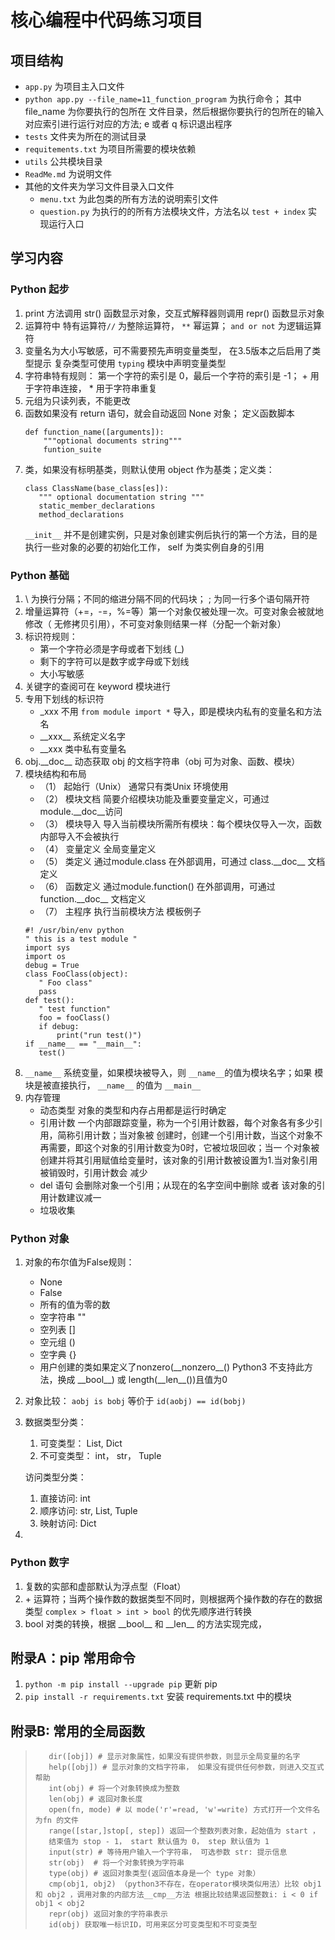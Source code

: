 # 核心编程中代码练习项目

## 项目结构
* `app.py` 为项目主入口文件 
* `python app.py --file_name=11_function_program` 为执行命令； 其中 file_name 为你要执行的包所在
文件目录，然后根据你要执行的包所在的输入对应索引进行运行对应的方法; e 或者 q 标识退出程序
* `tests` 文件夹为所在的测试目录
* `requitements.txt` 为项目所需要的模块依赖
* `utils` 公共模块目录
* `ReadMe.md` 为说明文件
* 其他的文件夹为学习文件目录入口文件
    * `menu.txt` 为此包类的所有方法的说明索引文件
    * `question.py` 为执行的的所有方法模块文件，方法名以 `test + index`
    实现运行入口

## 学习内容
### Python 起步
1. print 方法调用 str() 函数显示对象，交互式解释器则调用 repr() 函数显示对象
2. 运算符中 特有运算符`//` 为整除运算符， `**` 幂运算； `and or not` 为逻辑运算符
3. 变量名为大小写敏感，可不需要预先声明变量类型， 在3.5版本之后启用了类型提示
 复杂类型可使用 `typing` 模块中声明变量类型
4. 字符串特有规则： 第一个字符的索引是 0，最后一个字符的索引是 -1；
    \+ 用于字符串连接， \* 用于字符串重复
5. 元组为只读列表，不能更改
6. 函数如果没有 return 语句，就会自动返回 None 对象； 定义函数脚本
    ```buildoutcfg
    def function_name([arguments]):
        """optional documents string"""
        funtion_suite
    ```
7. 类，如果没有标明基类，则默认使用 object 作为基类；定义类：
    ```buildoutcfg
    class ClassName(base_class[es]):
       """ optional documentation string """
       static_member_declarations
       method_declarations
    ```
   `__init__` 并不是创建实例，只是对象创建实例后执行的第一个方法，目的是
   执行一些对象的必要的初始化工作， self 为类实例自身的引用 
### Python 基础
1. \\ 为换行分隔；不同的缩进分隔不同的代码块； \; 为同一行多个语句隔开符
2. 增量运算符（+=，-=，%=等）第一个对象仅被处理一次。可变对象会被就地修改（
无修拷贝引用），不可变对象则结果一样（分配一个新对象）
3. 标识符规则：
    * 第一个字符必须是字母或者下划线 (_)
    * 剩下的字符可以是数字或字母或下划线
    * 大小写敏感
4. 关键字的查阅可在 keyword 模块进行
5. 专用下划线的标识符
    * _xxx 不用 `from module import *` 导入，即是模块内私有的变量名和方法名
    * \_\_xxx\_\_ 系统定义名字
    * __xxx 类中私有变量名
6. obj.\_\_doc__ 动态获取 obj 的文档字符串（obj 可为对象、函数、模块）
7. 模块结构和布局
    + （1） 起始行（Unix） 通常只有类Unix 环境使用
    + （2） 模块文档  简要介绍模块功能及重要变量定义，可通过 module.\_\_doc__访问
    + （3） 模块导入  导入当前模块所需所有模块：每个模块仅导入一次，函数内部导入不会被执行
    + （4） 变量定义  全局变量定义
    + （5） 类定义   通过module.class 在外部调用，可通过 class.\_\_doc__ 文档定义
    + （6） 函数定义  通过module.function() 在外部调用，可通过 function.\_\_doc__ 文档定义
    + （7） 主程序   执行当前模块方法
    模板例子
    ```buildoutcfg
    #! /usr/bin/env python
    " this is a test module "
    import sys
    import os
    debug = True
    class FooClass(object):
       " Foo class"
       pass
    def test():
       " test function" 
       foo = fooClass()
       if debug:
           print("run test()")
    if __name__ == "__main__":
       test()
    ```
8. `__name__` 系统变量，如果模块被导入，则 `__name__`的值为模块名字；如果
模块是被直接执行， `__name__` 的值为 `__main__`
9. 内存管理
    * 动态类型 对象的类型和内存占用都是运行时确定
    * 引用计数 一个内部跟踪变量，称为一个引用计数器，每个对象各有多少引用，简称引用计数；当对象被
    创建时，创建一个引用计数，当这个对象不再需要，即这个对象的引用计数变为0时，它被垃圾回收；当一
    个对象被创建并将其引用赋值给变量时，该对象的引用计数被设置为1.当对象引用被销毁时，引用计数会
    减少
    * del 语句  会删除对象一个引用；从现在的名字空间中删除 或者 该对象的引用计数建议减一
    * 垃圾收集
### Python 对象
1. 对象的布尔值为False规则：
    * None 
    * False
    * 所有的值为零的数
    * 空字符串 ""
    * 空列表 []
    * 空元组 ()
    * 空字典 {}
    * 用户创建的类如果定义了nonzero(\_\_nonzero__() Python3 不支持此方法，换成 \_\_bool__) 或 length(\_\_len__())且值为0
2. 对象比较： `aobj is bobj` 等价于 `id(aobj) == id(bobj)`
3. 数据类型分类：
    1. 可变类型： List, Dict
    2. 不可变类型： int， str， Tuple
    
    访问类型分类：
    1. 直接访问: int
    2. 顺序访问: str, List, Tuple
    3. 映射访问: Dict
4. 
### Python 数字
1. 复数的实部和虚部默认为浮点型（Float）
2. \+ 运算符；当两个操作数的数据类型不同时，则根据两个操作数的存在的数据类型 `complex > float > int > bool`
的优先顺序进行转换 
3. bool 对类的转换，根据 \_\_bool__ 和 \_\_len__ 的方法实现完成，

















## 附录A：pip 常用命令
1. `python -m pip install --upgrade pip` 更新 pip
2. `pip install -r requirements.txt` 安装 requirements.txt 中的模块

## 附录B: 常用的全局函数
>        dir([obj]) # 显示对象属性，如果没有提供参数，则显示全局变量的名字
>        help([obj]) # 显示对象的文档字符串， 如果没有提供任何参数，则进入交互式帮助
>        int(obj) # 将一个对象转换成为整数
>        len(obj) # 返回对象长度
>        open(fn, mode) # 以 mode('r'=read, 'w'=write) 方式打开一个文件名为fn 的文件
>        range([star,]stop[, step]) 返回一个整数列表对象，起始值为 start ，
>        结束值为 stop - 1， start 默认值为 0， step 默认值为 1
>        input(str) # 等待用户输入一个字符串， 可选参数 str: 提示信息
>        str(obj)  # 将一个对象转换为字符串
>        type(obj) # 返回对象类型(返回值本身是一个 type 对象）
>        cmp(obj1, obj2) （python3不存在，在operator模块类似用法）比较 obj1 和 obj2 ，调用对象的内部方法__cmp__方法 根据比较结果返回整数i: i < 0 if obj1 < obj2
>        repr(obj) 返回对象的字符串表示
>        id(obj) 获取唯一标识ID，可用来区分可变类型和不可变类型